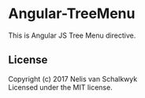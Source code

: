 # Angular-TreeMenu
This is Angular JS Tree Menu directive.

## License
Copyright (c) 2017 Nelis van Schalkwyk  
Licensed under the MIT license.
